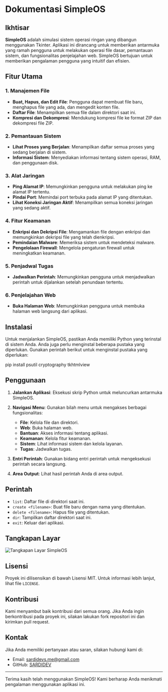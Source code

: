 # Dokumentasi SimpleOS

## Ikhtisar
**SimpleOS** adalah simulasi sistem operasi ringan yang dibangun menggunakan Tkinter. Aplikasi ini dirancang untuk memberikan antarmuka yang ramah pengguna untuk melakukan operasi file dasar, pemantauan sistem, dan fungsionalitas penjelajahan web. SimpleOS bertujuan untuk memberikan pengalaman pengguna yang intuitif dan efisien.

## Fitur Utama
### 1. Manajemen File
- **Buat, Hapus, dan Edit File**: Pengguna dapat membuat file baru, menghapus file yang ada, dan mengedit konten file.
- **Daftar File**: Menampilkan semua file dalam direktori saat ini.
- **Kompresi dan Dekompresi**: Mendukung kompresi file ke format ZIP dan dekompresi file ZIP.

### 2. Pemantauan Sistem
- **Lihat Proses yang Berjalan**: Menampilkan daftar semua proses yang sedang berjalan di sistem.
- **Informasi Sistem**: Menyediakan informasi tentang sistem operasi, RAM, dan penggunaan disk.

### 3. Alat Jaringan
- **Ping Alamat IP**: Memungkinkan pengguna untuk melakukan ping ke alamat IP tertentu.
- **Pindai Port**: Memindai port terbuka pada alamat IP yang ditentukan.
- **Lihat Koneksi Jaringan Aktif**: Menampilkan semua koneksi jaringan yang sedang aktif.

### 4. Fitur Keamanan
- **Enkripsi dan Dekripsi File**: Mengamankan file dengan enkripsi dan memungkinkan dekripsi file yang telah dienkripsi.
- **Pemindaian Malware**: Memeriksa sistem untuk mendeteksi malware.
- **Pengelolaan Firewall**: Mengelola pengaturan firewall untuk meningkatkan keamanan.

### 5. Penjadwal Tugas
- **Jadwalkan Perintah**: Memungkinkan pengguna untuk menjadwalkan perintah untuk dijalankan setelah penundaan tertentu.

### 6. Penjelajahan Web
- **Buka Halaman Web**: Memungkinkan pengguna untuk membuka halaman web langsung dari aplikasi.

## Instalasi
Untuk menjalankan SimpleOS, pastikan Anda memiliki Python yang terinstal di sistem Anda. Anda juga perlu menginstal beberapa pustaka yang diperlukan. Gunakan perintah berikut untuk menginstal pustaka yang diperlukan:

pip install psutil cryptography tkhtmlview

## Penggunaan
1. **Jalankan Aplikasi**: Eksekusi skrip Python untuk meluncurkan antarmuka SimpleOS.
2. **Navigasi Menu**: Gunakan bilah menu untuk mengakses berbagai fungsionalitas:
   - **File**: Kelola file dan direktori.
   - **Web**: Buka halaman web.
   - **Bantuan**: Akses informasi tentang aplikasi.
   - **Keamanan**: Kelola fitur keamanan.
   - **Sistem**: Lihat informasi sistem dan kelola layanan.
   - **Tugas**: Jadwalkan tugas.

3. **Entri Perintah**: Gunakan bidang entri perintah untuk mengeksekusi perintah secara langsung.
4. **Area Output**: Lihat hasil perintah Anda di area output.

## Perintah
- `list`: Daftar file di direktori saat ini.
- `create <filename>`: Buat file baru dengan nama yang ditentukan.
- `delete <filename>`: Hapus file yang ditentukan.
- `dir`: Tampilkan daftar direktori saat ini.
- `exit`: Keluar dari aplikasi.

## Tangkapan Layar
![Tangkapan Layar SimpleOS](screenshot.png)

## Lisensi
Proyek ini dilisensikan di bawah Lisensi MIT. Untuk informasi lebih lanjut, lihat file `LICENSE`.

## Kontribusi
Kami menyambut baik kontribusi dari semua orang. Jika Anda ingin berkontribusi pada proyek ini, silakan lakukan fork repositori ini dan kirimkan pull request.

## Kontak
Jika Anda memiliki pertanyaan atau saran, silakan hubungi kami di:
- Email: sardidevs.me@gmail.com
- GitHub: [SARDIDEV](https://github.com/sardidev5)

---

Terima kasih telah menggunakan SimpleOS! Kami berharap Anda menikmati pengalaman menggunakan aplikasi ini.